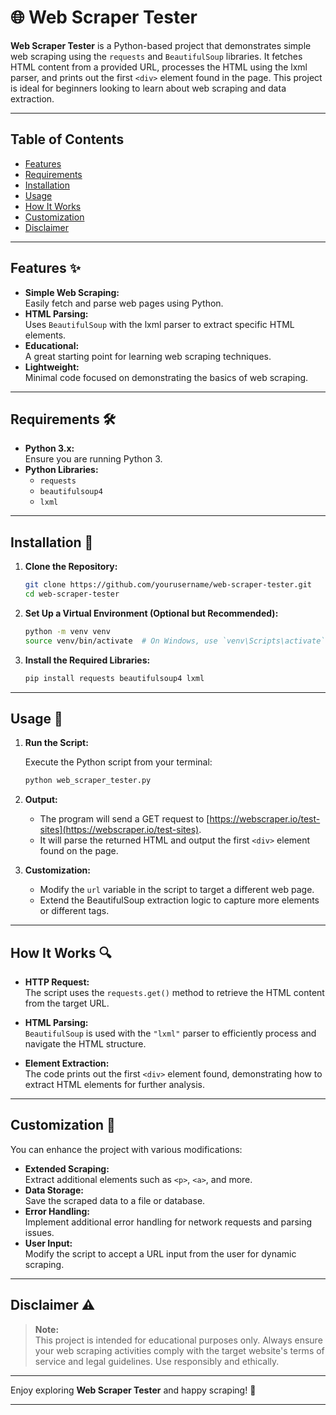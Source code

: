 # 🌐 Web Scraper Tester

**Web Scraper Tester** is a Python-based project that demonstrates simple web scraping using the `requests` and `BeautifulSoup` libraries. It fetches HTML content from a provided URL, processes the HTML using the lxml parser, and prints out the first `<div>` element found in the page. This project is ideal for beginners looking to learn about web scraping and data extraction.

---

## Table of Contents

- [Features](#features-)
- [Requirements](#requirements-)
- [Installation](#installation-)
- [Usage](#usage-)
- [How It Works](#how-it-works-)
- [Customization](#customization-)
- [Disclaimer](#disclaimer-)

---

## Features ✨

- **Simple Web Scraping:**  
  Easily fetch and parse web pages using Python.
- **HTML Parsing:**  
  Uses `BeautifulSoup` with the lxml parser to extract specific HTML elements.
- **Educational:**  
  A great starting point for learning web scraping techniques.
- **Lightweight:**  
  Minimal code focused on demonstrating the basics of web scraping.

---

## Requirements 🛠

- **Python 3.x:**  
  Ensure you are running Python 3.
- **Python Libraries:**  
  - `requests`
  - `beautifulsoup4`
  - `lxml`

---

## Installation 💾

1. **Clone the Repository:**

   ```bash
   git clone https://github.com/yourusername/web-scraper-tester.git
   cd web-scraper-tester
   ```

2. **Set Up a Virtual Environment (Optional but Recommended):**

   ```bash
   python -m venv venv
   source venv/bin/activate  # On Windows, use `venv\Scripts\activate`
   ```

3. **Install the Required Libraries:**

   ```bash
   pip install requests beautifulsoup4 lxml
   ```

---

## Usage 🚀

1. **Run the Script:**

   Execute the Python script from your terminal:

   ```bash
   python web_scraper_tester.py
   ```

2. **Output:**

   - The program will send a GET request to [https://webscraper.io/test-sites](https://webscraper.io/test-sites).
   - It will parse the returned HTML and output the first `<div>` element found on the page.

3. **Customization:**

   - Modify the `url` variable in the script to target a different web page.
   - Extend the BeautifulSoup extraction logic to capture more elements or different tags.

---

## How It Works 🔍

- **HTTP Request:**  
  The script uses the `requests.get()` method to retrieve the HTML content from the target URL.

- **HTML Parsing:**  
  `BeautifulSoup` is used with the `"lxml"` parser to efficiently process and navigate the HTML structure.

- **Element Extraction:**  
  The code prints out the first `<div>` element found, demonstrating how to extract HTML elements for further analysis.

---

## Customization 🎨

You can enhance the project with various modifications:
- **Extended Scraping:**  
  Extract additional elements such as `<p>`, `<a>`, and more.
- **Data Storage:**  
  Save the scraped data to a file or database.
- **Error Handling:**  
  Implement additional error handling for network requests and parsing issues.
- **User Input:**  
  Modify the script to accept a URL input from the user for dynamic scraping.

---

## Disclaimer ⚠️

> **Note:**  
> This project is intended for educational purposes only. Always ensure your web scraping activities comply with the target website's terms of service and legal guidelines. Use responsibly and ethically.

---

Enjoy exploring **Web Scraper Tester** and happy scraping! 🚀

---

